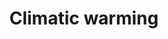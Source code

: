 ---
title: Climatic warming
longTitle: 'Climatic warming'
tags:
- gccommon
usedFor:
- "[[Global warming]]"
---